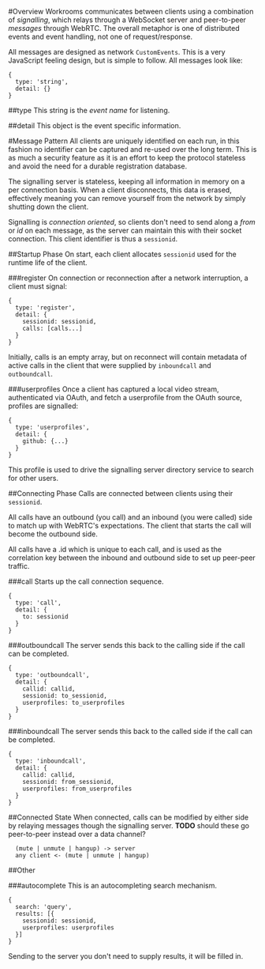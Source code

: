 #Overview
Workrooms communicates between clients using a combination of
*signalling*, which relays through a WebSocket server and peer-to-peer
*messages* through WebRTC. The overall metaphor is one of distributed
events and event handling, not one of request/response.

All messages are designed as network `CustomEvents`. This is a very
JavaScript feeling design, but is simple to follow. All messages look
like:

```
{
  type: 'string',
  detail: {}
}
```

##type
This string is the *event name* for listening.

##detail
This object is the event specific information.

#Message Pattern
All clients are uniquely identified on each run, in this fashion no
identifier can be captured and re-used over the long term. This is as
much a security feature as it is an effort to keep the protocol
stateless and avoid the need for a durable registration database.

The signalling server is stateless, keeping all information in memory on
a per connection basis. When a client disconnects, this data is erased,
effectively meaning you can remove yourself from the network by simply
shutting down the client.

Signalling is *connection oriented*, so clients don't need to send along a
*from* or *id* on each message, as the server can maintain this with
their socket connection. This client identifier is thus a `sessionid`.

##Startup Phase
On start, each client allocates `sessionid` used for the runtime life
of the client.

###register
On connection or reconnection after a network interruption, a client
must signal:
```
{
  type: 'register',
  detail: {
    sessionid: sessionid,
    calls: [calls...]
  }
}
```

Initially, calls is an empty array, but on reconnect will contain
metadata of active calls in the client that were supplied by
`inboundcall` and `outboundcall`.

###userprofiles
Once a client has captured a local video stream, authenticated via
OAuth, and fetch a userprofile from the OAuth source, profiles are
signalled:

```
{
  type: 'userprofiles',
  detail: {
    github: {...}
  }
}
```

This profile is used to drive the signalling server directory service to
search for other users.

##Connecting Phase
Calls are connected between clients using their `sessionid`.

All calls have an outbound (you call) and an inbound (you were called) side
to match up with WebRTC's expectations. The client that starts the call
will become the outbound side.

All calls have a .id which is unique to each call, and is used
as the correlation key between the inbound and outbound side
to set up peer-peer traffic.

###call
Starts up the call connection sequence.
```
{
  type: 'call',
  detail: {
    to: sessionid
  }
}
```

###outboundcall
The server sends this back to the calling side if the call can be
completed.
```
{
  type: 'outboundcall',
  detail: {
    callid: callid,
    sessionid: to_sessionid,
    userprofiles: to_userprofiles
  }
}
```

###inboundcall
The server sends this back to the called side if the call can be
completed.
```
{
  type: 'inboundcall',
  detail: {
    callid: callid,
    sessionid: from_sessionid,
    userprofiles: from_userprofiles
  }
}
```

##Connected State
When connected, calls can be modified by either side by relaying messages
though the signalling server.
**TODO** should these go peer-to-peer instead over a data channel?
```
  (mute | unmute | hangup) -> server
  any client <- (mute | unmute | hangup)
```

##Other

###autocomplete
This is an autocompleting search mechanism.
```
{
  search: 'query',
  results: [{
    sessionid: sessionid,
    userprofiles: userprofiles
  }]
}
```
Sending to the server you don't need to supply results, it will be
filled in.
